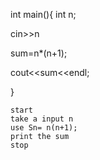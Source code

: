 int main(){
  int n;

  cin>>n

  sum=n*(n+1);

  cout<<sum<<endl;

}


```tefcha
start
take a input n
use Sn= n(n+1);
print the sum
stop
